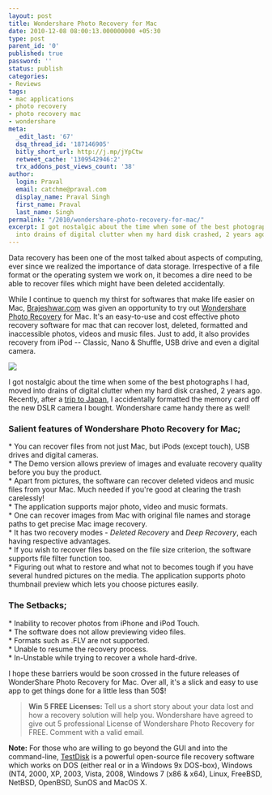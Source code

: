 ```yaml
---
layout: post
title: Wondershare Photo Recovery for Mac
date: 2010-12-08 08:00:13.000000000 +05:30
type: post
parent_id: '0'
published: true
password: ''
status: publish
categories:
- Reviews
tags:
- mac applications
- photo recovery
- photo recovery mac
- wondershare
meta:
  _edit_last: '67'
  dsq_thread_id: '187146905'
  bitly_short_url: http://j.mp/jYpCtw
  retweet_cache: '1309542946:2'
  trx_addons_post_views_count: '38'
author:
  login: Praval
  email: catchme@praval.com
  display_name: Praval Singh
  first_name: Praval
  last_name: Singh
permalink: "/2010/wondershare-photo-recovery-for-mac/"
excerpt: I got nostalgic about the time when some of the best photographs I had, moved
  into drains of digital clutter when my hard disk crashed, 2 years ago.
---
```

<p>Data recovery has been one of the most talked about aspects of computing, ever since we realized the importance of data storage. Irrespective of a file format or the operating system we work on, it becomes a dire need to be able to recover files which might have been deleted accidentally.</p>
<p>While I continue to quench my thirst for softwares that make life easier on Mac, <a href="http://brajeshwar.wpengine.com/">Brajeshwar.com</a> was given an opportunity to try out <a href="http://www.wondershare.com/pro/mac-photo-recovery.html">Wondershare Photo Recovery</a> for Mac. It's an easy-to-use and cost effective photo recovery software for mac that can recover lost, deleted, formatted and inaccessible photos, videos and music files. Just to add, it also provides recovery from iPod -- Classic, Nano &amp; Shuffle, USB drive and even a digital camera.</p>
<p><a href="http://www.wondershare.com/pro/mac-photo-recovery.html"><img src="/static/2010/12/mac-photo-recovery.png" class="alignright" /></a></p>
<p>I got nostalgic about the time when some of the best photographs I had, moved into drains of digital clutter when my hard disk crashed, 2 years ago. Recently, after a <a href="http://brajeshwar.wpengine.com/2010/3g-just-not-about-speed/">trip to Japan</a>, I accidentally formatted the memory card off the new DSLR camera I bought. Wondershare came handy there as well!</p>
<h3>Salient features of Wondershare Photo Recovery for Mac;</h3>
<p>* You can recover files from not just Mac, but iPods (except touch), USB drives and digital cameras.<br />
* The Demo version allows preview of images and evaluate recovery quality before you buy the product.<br />
* Apart from pictures, the software can recover deleted videos and music files from your Mac. Much needed  if you're good at clearing the trash carelessly!<br />
* The application supports major photo, video and music formats.<br />
* One can recover images from Mac with original file names and storage paths to get precise Mac image recovery.<br />
* It has two recovery modes - <em>Deleted Recovery</em> and <em>Deep Recovery</em>, each having respective advantages.<br />
* If you wish to recover files based on the file size criterion, the software supports file filter function too.<br />
* Figuring out what to restore and what not to becomes tough if you have several hundred pictures on the media. The application supports photo thumbnail preview which lets you choose pictures easily.</p>
<h3>The Setbacks;</h3>
<p>* Inability to recover photos from iPhone and iPod Touch.<br />
* The software does not allow previewing video files.<br />
* Formats such as .FLV are not supported.<br />
* Unable to resume the recovery process.<br />
* In-Unstable while trying to recover a whole hard-drive.</p>
<p>I hope these barriers would be soon crossed in the future releases of WonderShare Photo Recovery for Mac.  Over all, it's a slick and easy to use app to get things done for a little less than 50$!</p>
<blockquote><p><strong>Win 5 FREE Licenses:</strong> Tell us a short story about your data lost and how a recovery solution will help you. Wondershare have agreed to give out 5 professional License of Wondershare Photo Recovery for FREE. Comment with a valid email.</p></blockquote>
<p><strong>Note:</strong> For those who are willing to go beyond the GUI and into the command-line, <a href="http://www.cgsecurity.org/wiki/TestDisk">TestDisk</a> is a powerful open-source file recovery software which works on DOS (either real or in a Windows 9x DOS-box), Windows (NT4, 2000, XP, 2003, Vista, 2008, Windows 7 (x86 &amp; x64), Linux, FreeBSD, NetBSD, OpenBSD, SunOS and MacOS X.</p>
